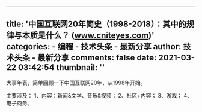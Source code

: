 
---
title: '中国互联网20年简史（1998-2018）：其中的规律与本质是什么？ (www.cniteyes.com)'
categories: 
    - 编程
    - 技术头条 - 最新分享
author: 技术头条 - 最新分享
comments: false
date: 2021-03-22 03:42:54
thumbnail: ''
---

<div>   
大事年表，简单回顾一下中国互联网20年，从1998年开始。

主要涉及：
1、内容：新闻&文学、音乐&视频；
2、社区+内容；
3、游戏；
4、电子商务。
    
</div>
            